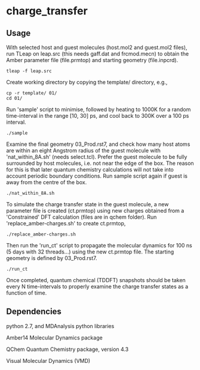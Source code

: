 # charge_transfer

## Usage

With selected host and guest molecules (host.mol2 and guest.mol2 files), run TLeap on leap.src (this needs gaff.dat and frcmod.mecn) to obtain the Amber parameter file (file.prmtop) and starting geometry (file.inpcrd). 

	tleap -f leap.src

Create working directory by copying the template/ directory, e.g., 

	cp -r template/ 01/
	cd 01/

Run 'sample' script to minimise, followed by heating to 1000K for a random time-interval in the range [10, 30] ps, and cool back to 300K over a 100 ps interval. 

	./sample 

Examine the final geometry 03_Prod.rst7, and check how many host atoms are within an eight Angstrom radius of the guest molecule with 'nat_within_8A.sh' (needs select.tcl). Prefer the guest molecule to be fully surrounded by host molecules, i.e. not near the edge of the box. The reason for this is that later quantum chemistry calculations will not take into account periodic boundary conditions. Run sample script again if guest is away from the centre of the box. 

	./nat_within_8A.sh

To simulate the charge transfer state in the guest molecule, a new parameter file is created (ct.prmtop) using new charges obtained from a 'Constrained' DFT calculation (files are in qchem folder). Run 'replace_amber-charges.sh' to create ct.prmtop, 

	./replace_amber-charges.sh

Then run the 'run_ct' script to propagate the molecular dynamics for 100 ns (5 days with 32 threads...) using the new ct.prmtop file. The starting geometry is defined by 03_Prod.rst7.

	./run_ct

Once completed, quantum chemical (TDDFT) snapshots should be taken every N time-intervals to properly examine the charge transfer states as a function of time.

## Dependencies

python 2.7, and MDAnalysis python libraries

Amber14 Molecular Dynamics package

QChem Quantum Chemistry package, version 4.3

Visual Molecular Dynamics (VMD)

